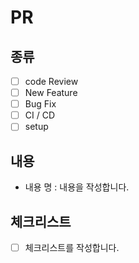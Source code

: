 # PR

## 종류

 - [ ] code Review
 - [ ] New Feature
 - [ ] Bug Fix
 - [ ] CI / CD
 - [ ] setup

## 내용

- 내용 명 : 내용을 작성합니다. 

## 체크리스트

 - [ ] 체크리스트를 작성합니다. 
